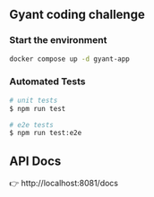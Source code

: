 ## Gyant coding challenge

### Start the environment

```bash
docker compose up -d gyant-app
```

### Automated Tests

```bash
# unit tests
$ npm run test

# e2e tests
$ npm run test:e2e
```

## API Docs

:point_right: http://localhost:8081/docs
